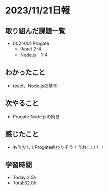# 2023/11/21日報

## 取り組んだ課題一覧
- 002>001 Progate
  - React 2-4
  - Node.js　1-4
## わかったこと
- react、Node.jsの基本
## 次やること
- Progate Node.jsの続き
## 感じたこと
- もう少しでProgate終わりそう！うれしい！！
## 学習時間
- Today:2.5h
- Total:32.0h
